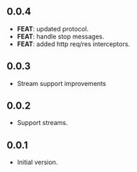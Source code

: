 ## 0.0.4

 - **FEAT**: updated protocol.
 - **FEAT**: handle stop messages.
 - **FEAT**: added http req/res interceptors.

## 0.0.3

- Stream support improvements

## 0.0.2

- Support streams.

## 0.0.1

- Initial version.
